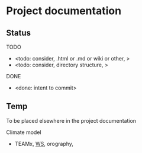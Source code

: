 # Project documentation

## Status

TODO
* <todo: consider, .html or .md or wiki or other, >
* <todo: consider, directory structure, >

DONE
* <done: intent to commit>

## Temp
To be placed elsewhere in the project documentation

Climate model
* TEAMx, [WS](https://www.teamx-programme.org/), orography, 
